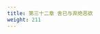 ```yaml
---
title: 第三十二章 舍已与弃绝恶欲
weight: 211
---
```

<script>
  window.location.href = "/效法基督/scroll3/31_32_轻看万物寻求造物者_舍已与弃绝恶欲/#第三十二章-舍已与弃绝恶欲";
</script>
